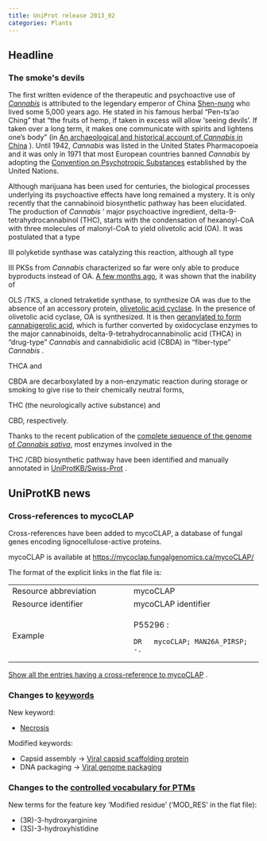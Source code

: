 ```yaml
---
title: UniProt release 2013_02
categories: Plants
---
```


## Headline

### The smoke's devils

The first written evidence of the therapeutic and psychoactive use of [*Cannabis*](http://www.uniprot.org/taxonomy/3483 "marijuana") is attributed to the legendary emperor of China [Shen-nung](http://en.wikipedia.org/wiki/Shennong) who lived some 5,000 years ago. He stated in his famous herbal “Pen-ts’ao Ching” that “the fruits of hemp, if taken in excess will allow ‘seeing devils’. If taken over a long term, it makes one communicate with spirits and lightens one’s body” (in [An archaeological and historical account of *Cannabis* in China](http://link.springer.com/article/10.1007%2FBF02862859?LI=true#page-1) ). Until 1942, *Cannabis* was listed in the United States Pharmacopoeia and it was only in 1971 that most European countries banned *Cannabis* by adopting the [Convention on Psychotropic Substances](http://www.unodc.org/pdf/convention_1971_en.pdf) established by the United Nations.

Although marijuana has been used for centuries, the biological processes underlying its psychoactive effects have long remained a mystery. It is only recently that the cannabinoid biosynthetic pathway has been elucidated. The production of *Cannabis* ’ major psychoactive ingredient, delta-9-tetrahydrocannabinol (THC), starts with the condensation of hexanoyl-CoA with three molecules of malonyl-CoA to yield olivetolic acid (OA). It was postulated that a type

III polyketide synthase was catalyzing this reaction, although all type

III PKSs from *Cannabis* characterized so far were only able to produce byproducts instead of OA. [A few months ago](http://www.ncbi.nlm.nih.gov/pubmed/22802619), it was shown that the inability of

OLS /TKS, a cloned tetraketide synthase, to synthesize OA was due to the absence of an accessory protein, [olivetolic acid cyclase](http://www.uniprot.org/uniprot/?query=I6WU39). In the presence of olivetolic acid cyclase, OA is synthesized. It is then [geranylated to form cannabigerolic acid](http://www.ncbi.nlm.nih.gov/core/lw/2.0/html/tileshop_pmc/tileshop_pmc_inline.html?title=Click%20on%20image%20to%20zoom&p=PMC3&id=3411943_pnas.1200330109fig01.jpg "CBGA"), which is further converted by oxidocyclase enzymes to the major cannabinoids, delta-9-tetrahydrocannabinolic acid (THCA) in “drug-type” *Cannabis* and cannabidiolic acid (CBDA) in “fiber-type” *Cannabis* .

THCA and

CBDA are decarboxylated by a non-enzymatic reaction during storage or smoking to give rise to their chemically neutral forms,

THC (the neurologically active substance) and

CBD, respectively.

Thanks to the recent publication of the [complete sequence of the genome of *Cannabis sativa*](http://www.ncbi.nlm.nih.gov/pubmed/22014239), most enzymes involved in the

THC /CBD biosynthetic pathway have been identified and manually annotated in [UniProtKB/Swiss-Prot](http://www.uniprot.org/uniprot/?query=Q8GTB6+OR+Q33DQ2+OR+A6P6V9+OR+B1Q2B6+OR+I6WU39) .

## UniProtKB news

### Cross-references to mycoCLAP

Cross-references have been added to mycoCLAP, a database of fungal genes encoding lignocellulose-active proteins.

mycoCLAP is available at <https://mycoclap.fungalgenomics.ca/mycoCLAP/>

The format of the explicit links in the flat file is:

<table><colgroup><col style="width: 48%" /><col style="width: 51%" /></colgroup><tbody><tr class="odd"><td>Resource abbreviation</td><td>mycoCLAP</td></tr><tr class="even"><td>Resource identifier</td><td>mycoCLAP identifier</td></tr><tr class="odd"><td>Example</td><td><p>P55296 :</p><pre><code>DR   mycoCLAP; MAN26A_PIRSP; -.</code></pre></td></tr></tbody></table>

[Show all the entries having a cross-reference to mycoCLAP](http://www.uniprot.org/uniprot/?query=database%3Amycoclap&sort=score) .

### Changes to [keywords](http://www.uniprot.org/docs/keywlist)

New keyword:

-   [Necrosis](http://www.uniprot.org/keywords/KW-1210)

Modified keywords:

-   Capsid assembly -&gt; [Viral capsid scaffolding protein](http://www.uniprot.org/keywords/KW-0118)
-   DNA packaging -&gt; [Viral genome packaging](http://www.uniprot.org/keywords/KW-0231)

### Changes to the [controlled vocabulary for PTMs](http://www.uniprot.org/docs/ptmlist)

New terms for the feature key ‘Modified residue’ (‘MOD\_RES’ in the flat file):

-   (3R)-3-hydroxyarginine
-   (3S)-3-hydroxyhistidine
